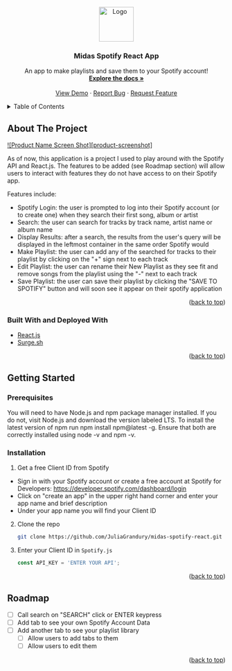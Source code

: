 
<!-- PROJECT LOGO -->
<br />
<div align="center">
  <a href="https://github.com/JuliaGrandury/midas-spotify-react">
    <img src="https://img.icons8.com/fluency/64/000000/music-robot.png" alt="Logo" width="80" height="80">
  </a>

  <h3 align="center">Midas Spotify React App</h3>

  <p align="center">
    An app to make playlists and save them to your Spotify account!
    <br />
    <a href="https://github.com/JuliaGrandury/midas-spotify-react"><strong>Explore the docs »</strong></a>
    <br />
    <br />
    <a href="http://midas-spotifyapp.surge.sh/">View Demo</a>
    ·
    <a href="https://github.com/JuliaGrandury/midas-spotify-react/issues">Report Bug</a>
    ·
    <a href="https://github.com/JuliaGrandury/midas-spotify-react/issues">Request Feature</a>
  </p>
</div>



<!-- TABLE OF CONTENTS -->
<details>
  <summary>Table of Contents</summary>
  <ol>
    <li>
      <a href="#about-the-project">About The Project</a>
      <ul>
        <li><a href="#built-with">Built With</a></li>
      </ul>
    </li>
    <li>
      <a href="#getting-started">Getting Started</a>
      <ul>
        <li><a href="#prerequisites">Prerequisites</a></li>
        <li><a href="#installation">Installation</a></li>
      </ul>
    </li>
    <li><a href="#usage">Usage</a></li>
    <li><a href="#roadmap">Roadmap</a></li>
    <li><a href="#contributing">Contributing</a></li>
    <li><a href="#license">License</a></li>
    <li><a href="#contact">Contact</a></li>
    <li><a href="#acknowledgments">Acknowledgments</a></li>
  </ol>
</details>



<!-- ABOUT THE PROJECT -->
## About The Project

[![Product Name Screen Shot][product-screenshot]](https://example.com)

As of now, this application is a project I used to play around with the Spotify API and React.js. The features to be added (see Roadmap section) will allow users to interact with features they do not have access to on their Spotify app. 

Features include:
* Spotify Login: the user is prompted to log into their Spotify account (or to create one) when they search their first song, album or artist
* Search: the user can search for tracks by track name, artist name or album name
* Display Results: after a search, the results from the user's query will be displayed in the leftmost container in the same order Spotify would
* Make Playlist: the user can add any of the searched for tracks to their playlist by clicking on the "+" sign next to each track
* Edit Playlist: the user can rename their New Playlist as they see fit and remove songs from the playlist using the "-" next to each track
* Save Playlist: the user can save their playlist by clicking the "SAVE TO SPOTIFY" button and will soon see it appear on their spotify application

<p align="right">(<a href="#top">back to top</a>)</p>


### Built With and Deployed With

* [React.js](https://reactjs.org/)
* [Surge.sh](https://surge.sh/)

<p align="right">(<a href="#top">back to top</a>)</p>



<!-- GETTING STARTED -->
## Getting Started

### Prerequisites

You will need to have Node.js and npm package manager installed. If you do not, visit Node.js and download the version labeled LTS. To install the latest version of npm run npm install npm@latest -g. Ensure that both are correctly installed using node -v and npm -v.

### Installation

1. Get a free Client ID from Spotify
* Sign in with your Spotify account or create a free account at Spotify for Developers: https://developer.spotify.com/dashboard/login
* Click on "create an app" in the upper right hand corner and enter your app name and brief description
* Under your app name you will find your Client ID
2. Clone the repo
   ```sh
   git clone https://github.com/JuliaGrandury/midas-spotify-react.git
   ```
3. Enter your Client ID in `Spotify.js`
   ```js
   const API_KEY = 'ENTER YOUR API';
   ```

<p align="right">(<a href="#top">back to top</a>)</p>



<!-- ROADMAP -->
## Roadmap

- [ ] Call search on "SEARCH" click or ENTER keypress
- [ ] Add tab to see your own Spotify Account Data
- [ ] Add another tab to see your playlist library
    - [ ] Allow users to add tabs to them
    - [ ] Allow users to edit them

<p align="right">(<a href="#top">back to top</a>)</p>
